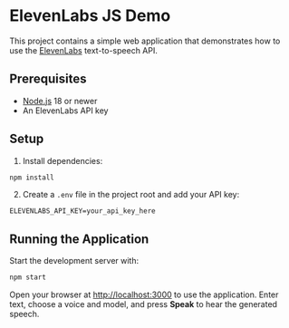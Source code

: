 # ElevenLabs JS Demo

This project contains a simple web application that demonstrates how to use the [ElevenLabs](https://elevenlabs.io/) text-to-speech API.

## Prerequisites

- [Node.js](https://nodejs.org/) 18 or newer
- An ElevenLabs API key

## Setup

1. Install dependencies:

```bash
npm install
```

2. Create a `.env` file in the project root and add your API key:

```
ELEVENLABS_API_KEY=your_api_key_here
```

## Running the Application

Start the development server with:

```bash
npm start
```

Open your browser at [http://localhost:3000](http://localhost:3000) to use the application. Enter text, choose a voice and model, and press **Speak** to hear the generated speech.
